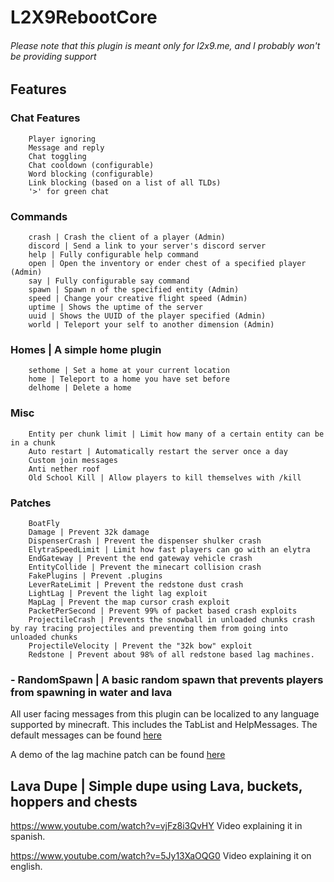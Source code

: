 # L2X9RebootCore
###### Please note that this plugin is meant only for l2x9.me, and I probably won't be providing support

## Features
###  Chat Features
```
    Player ignoring
    Message and reply
    Chat toggling
    Chat cooldown (configurable)
    Word blocking (configurable)
    Link blocking (based on a list of all TLDs)
    '>' for green chat
```
###  Commands
```
    crash | Crash the client of a player (Admin)
    discord | Send a link to your server's discord server
    help | Fully configurable help command
    open | Open the inventory or ender chest of a specified player (Admin)
    say | Fully configurable say command
    spawn | Spawn n of the specified entity (Admin)
    speed | Change your creative flight speed (Admin)
    uptime | Shows the uptime of the server
    uuid | Shows the UUID of the player specified (Admin)
    world | Teleport your self to another dimension (Admin)
```
###  Homes | A simple home plugin
```
    sethome | Set a home at your current location
    home | Teleport to a home you have set before
    delhome | Delete a home
```
###  Misc
```
    Entity per chunk limit | Limit how many of a certain entity can be in a chunk
    Auto restart | Automatically restart the server once a day
    Custom join messages
    Anti nether roof
    Old School Kill | Allow players to kill themselves with /kill
```
###  Patches
```
    BoatFly
    Damage | Prevent 32k damage
    DispenserCrash | Prevent the dispenser shulker crash
    ElytraSpeedLimit | Limit how fast players can go with an elytra
    EndGateway | Prevent the end gateway vehicle crash
    EntityCollide | Prevent the minecart collision crash
    FakePlugins | Prevent .plugins
    LeverRateLimit | Prevent the redstone dust crash
    LightLag | Prevent the light lag exploit
    MapLag | Prevent the map cursor crash exploit
    PacketPerSecond | Prevent 99% of packet based crash exploits
    ProjectileCrash | Prevents the snowball in unloaded chunks crash by ray tracing projectiles and preventing them from going into unloaded chunks
    ProjectileVelocity | Prevent the "32k bow" exploit
    Redstone | Prevent about 98% of all redstone based lag machines.
```
### - RandomSpawn | A basic random spawn that prevents players from spawning in water and lava
All user facing messages from this plugin can be localized to any language supported by minecraft.
This includes the TabList and HelpMessages. The default messages can be found [here](https://github.com/254nm/L2X9RebootCore/blob/master/src/main/resources/localization/en_us.yml)

A demo of the lag machine patch can be found [here](https://youtu.be/7_H4m-GJtqs)


## Lava Dupe | Simple dupe using Lava, buckets, hoppers and chests

https://www.youtube.com/watch?v=vjFz8i3QvHY Video explaining it in spanish.

https://www.youtube.com/watch?v=5Jy13XaOQG0 Video explaining it on english.
